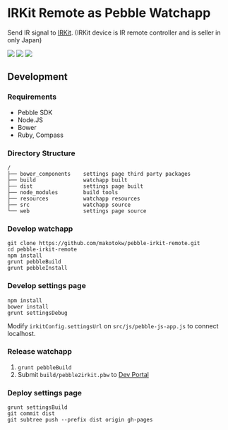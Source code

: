 IRKit Remote as Pebble Watchapp
===================

Send IR signal to [IRKit](http://getirkit.com/). (IRKit device is IR remote controller and is seller in only Japan)

![](https://dl.dropboxusercontent.com/u/8932138/screenshot/pebble/pebble-irkit-remote/pebble-irkit-remote_1.0.png)
![](https://dl.dropboxusercontent.com/u/8932138/screenshot/pebble/pebble-irkit-remote/pebble-irkit-remote_1.2_basalt.png)
![](https://dl.dropboxusercontent.com/u/8932138/screenshot/pebble/pebble-irkit-remote/pebble-irkit-remote_1.3_chalk.png)

## Development

### Requirements

* Pebble SDK
* Node.JS
* Bower
* Ruby, Compass

### Directory Structure

```
/
├── bower_components    settings page third party packages
├── build               watchapp built
├── dist                settings page built
├── node_modules        build tools
├── resources           watchapp resources
├── src                 watchapp source
└── web                 settings page source
```

### Develop watchapp

```
git clone https://github.com/makotokw/pebble-irkit-remote.git
cd pebble-irkit-remote
npm install
grunt pebbleBuild
grunt pebbleInstall
```

### Develop settings page

```
npm install
bower install
grunt settingsDebug
```

Modify ``irkitConfig.settingsUrl`` on ``src/js/pebble-js-app.js`` to connect localhost.

### Release watchapp

1. ``grunt pebbleBuild``
1. Submit ``build/pebble2irkit.pbw`` to [Dev Portal](https://dev-portal.getpebble.com)

### Deploy settings page

```
grunt settingsBuild
git commit dist
git subtree push --prefix dist origin gh-pages
```
